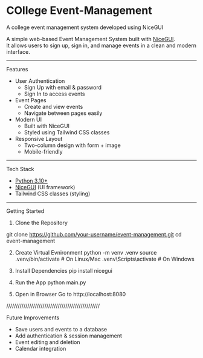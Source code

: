 # COllege Event-Management
A college event management system developed using NiceGUI

A simple web-based Event Management System built with [NiceGUI](https://nicegui.io).  
It allows users to sign up, sign in, and manage events in a clean and modern interface.  

---

 Features
- User Authentication
  - Sign Up with email & password
  - Sign In to access events  
- Event Pages
  - Create and view events
  - Navigate between pages easily  
- Modern UI
  - Built with NiceGUI
  - Styled using Tailwind CSS classes  
- Responsive Layout
  - Two-column design with form + image
  - Mobile-friendly  

---

Tech Stack
- [Python 3.10+](https://www.python.org/)
- [NiceGUI](https://nicegui.io/) (UI framework)  
- Tailwind CSS classes (styling)  

---

Getting Started

1. Clone the Repository

git clone https://github.com/your-username/event-management.git
cd event-management

2. Create Virtual Evnironment
python -m venv .venv
source .venv/bin/activate   # On Linux/Mac
.venv\Scripts\activate      # On Windows

3. Install Dependencies
pip install nicegui

4. Run the App
python main.py

5. Open in Browser
Go to http://localhost:8080


/////////////////////////////////////////////////

Future Improvements

- Save users and events to a database
- Add authentication & session management
- Event editing and deletion
- Calendar integration


